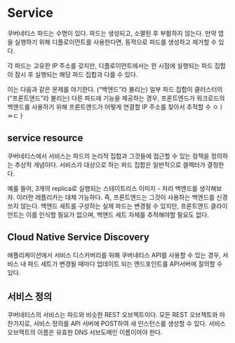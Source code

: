 # Service

쿠버네티스 파드는 수명이 있다. 파드는 생성되고, 소멸된 후 부활하지 않는다. 만약 앱을 실행하기 위해 디플로이먼트를 사용한다면, 동적으로 파드를 생성하고 제거할 수 있다.

각 파드는 고유한 IP 주소를 갖지만, 디플로이먼트에서는 한 시점에 실행되는 파드 집합이 잠시 후 실행되는 해당 파드 집합과 다를 수 있다.

이는 다음과 같은 문제를 야기한다. (“백엔드”라 불리는) 일부 파드 집합이 클러스터의 (“프론트엔드”라 불리는) 다른 파드에 기능을 제공하는 경우, 프론트엔드가 워크로드의 백엔드를 사용하기 위해 프론트엔드가 어떻게 연결할 IP 주소를 찾아서 추적할 수 ㅇㅣㅆㄷㅏ

## service resource

쿠버네티스에서 서비스는 파드의 논리적 집합과 그것들에 접근할 수 있는 정책을 정의하는 추상적 개념이다. 서비스가 대상으로 하는 파드 집합은 일반적으로 셀렉터가 결정한다.

예를 들어, 3개의 replica로 실행되는 스테이트리스 이미지 - 처리 백엔드를 생각해보자. 이러한 레플리카는 대체 가능하다. 즉, 프론트엔드는 그것이 사용하는 백엔드를 신경쓰지 않는다. 백엔드 세트를 구성하는 실제 파드는 변경될 수 있지만, 프론트엔드 클라이언트는 이를 인식할 필요가 없으며, 백엔드 세트 자체를 추적해야할 필요도 없다.

## Cloud Native Service Discovery

애플리케이션에서 서비스 디스커버리를 위해 쿠버네티스 API를 사용할 수 있는 경우, 서비스 내 파드 세트가 변경될 때마다 업데이트 되는 엔드포인트를 API서버에 질의할 수 있다.

## 서비스 정의

쿠버네티스의 서비스는 파드와 비슷한 REST 오브젝트이다. 모든 REST 오브젝트와 마찬가지로, 서비스 정의를 API 서버에 POST하여 새 인스턴스를 생성할 수 있다. 서비스 오브젝트의 이름은 유효한 DNS 서브도메인 이름이어야 한다. 

